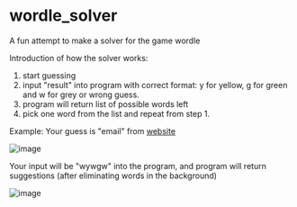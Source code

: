 # wordle_solver
A fun attempt to make a solver for the game wordle

Introduction of how the solver works:
1. start guessing
2. input "result" into program with correct format: y for yellow, g for green and w for grey or wrong guess.
3. program will return list of possible words left
4. pick one word from the list and repeat from step 1.

Example: Your guess is "email" from [website](https://www.nytimes.com/games/wordle/index.html)

![image](https://github.com/Minhtran2904/wordle_solver/assets/97359403/b66368a1-c497-4066-a90c-04b00db56ff5)

Your input will be "wywgw" into the program, and program will return suggestions (after eliminating words in the background)

![image](https://github.com/Minhtran2904/wordle_solver/assets/97359403/754a7a84-ec1e-4fc1-aa78-db0faf77d0ba)

